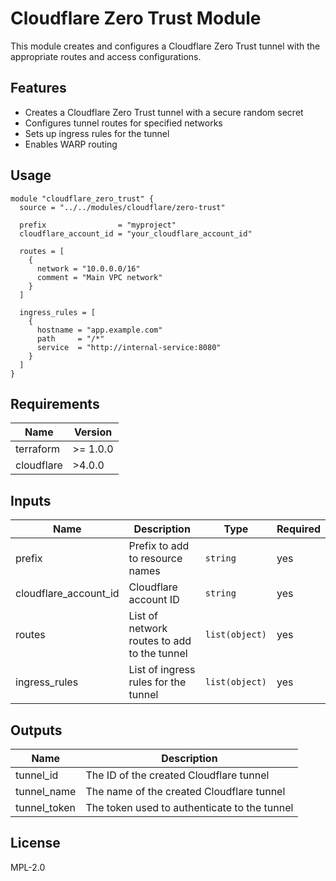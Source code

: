 # Cloudflare Zero Trust Module

This module creates and configures a Cloudflare Zero Trust tunnel with the appropriate routes and access configurations.

## Features

- Creates a Cloudflare Zero Trust tunnel with a secure random secret
- Configures tunnel routes for specified networks
- Sets up ingress rules for the tunnel
- Enables WARP routing

## Usage

```hcl
module "cloudflare_zero_trust" {
  source = "../../modules/cloudflare/zero-trust"

  prefix                = "myproject"
  cloudflare_account_id = "your_cloudflare_account_id"
  
  routes = [
    {
      network = "10.0.0.0/16"
      comment = "Main VPC network"
    }
  ]
  
  ingress_rules = [
    {
      hostname = "app.example.com"
      path     = "/*"
      service  = "http://internal-service:8080"
    }
  ]
}
```

## Requirements

| Name | Version |
|------|---------|
| terraform | >= 1.0.0 |
| cloudflare | >4.0.0 |

## Inputs

| Name | Description | Type | Required |
|------|-------------|------|----------|
| prefix | Prefix to add to resource names | `string` | yes |
| cloudflare_account_id | Cloudflare account ID | `string` | yes |
| routes | List of network routes to add to the tunnel | `list(object)` | yes |
| ingress_rules | List of ingress rules for the tunnel | `list(object)` | yes |

## Outputs

| Name | Description |
|------|-------------|
| tunnel_id | The ID of the created Cloudflare tunnel |
| tunnel_name | The name of the created Cloudflare tunnel |
| tunnel_token | The token used to authenticate to the tunnel |

## License

MPL-2.0 